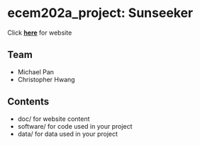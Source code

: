 # ecem202a_project: Sunseeker
Click [**here**](https://micpan0312.github.io/EmbedSys_Sunseeker/) for website

## Team
* Michael Pan
* Christopher Hwang

## Contents
* doc/ for website content
* software/ for code used in your project
* data/ for data used in your project




